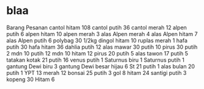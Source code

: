 # blaa
Barang Pesanan
cantol hitam 108
cantol putih 36
cantol merah 12
alpen putih 6
alpen hitam 10
alpen merah 3
alas Alpen merah 4
alas Alpen hitam 7
alas Alpen putih 6
polybag 30 1/2kg
dingol hitam 10
ruplas merah 1
hafa putih 30
hafa hitam 36
dahlia putih 12
alas mawar 30 putih 10
pirus 30 putih 2
mdn 10 putih 12
mdn 10 hitam 12
pirus 20 putih 5
alas tawon 17 putih 5
tatakan kotak 21 putih 16
venus putih 1
Saturnus biru 1
Saturnus putih 1
gantung Dewi biru 3
gantung Dewi besar hijau 6
St 21 putih 1
alas bulan 20 putih 1
YPT 13 merah 12
bonsai 25 putih 3
gol 8 hitam 24
santigi putih 3
kopeng 30 Hitam 6

